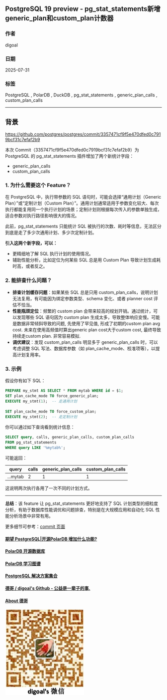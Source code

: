 ## PostgreSQL 19 preview - pg_stat_statements新增generic_plan和custom_plan计数器  
                                      
### 作者                                      
digoal                                      
                                      
### 日期                                      
2025-07-31                                      
                                      
### 标签                                      
PostgreSQL , PolarDB , DuckDB , pg_stat_statements , generic_plan_calls , custom_plan_calls  
                                      
----                                      
                                      
## 背景   
https://github.com/postgres/postgres/commit/3357471cf9f5e470dfed0c7919bcf31c7efaf2b9  
  
本次 Commit（3357471cf9f5e470dfed0c7919bcf31c7efaf2b9）为 PostgreSQL 的 pg_stat_statements 插件增加了两个新统计字段：  
  
- generic_plan_calls  
- custom_plan_calls  
  
### 1. 为什么需要这个 Feature？  
  
在 PostgreSQL 中，执行带参数的 SQL 语句时，可能会选择“通用计划（Generic Plan）”或“定制计划（Custom Plan）”。通用计划通常适用于参数变化较大、每次执行都能复用同一个执行计划的场景；定制计划则根据每次传入的参数单独生成，适合参数对执行路径影响很大的情况。  
  
此前，pg_stat_statements 只能统计 SQL 被执行的次数、耗时等信息，无法区分到底是走了多少次通用计划、多少次定制计划。  
  
**引入这两个新字段，可以：**  
- 更精细地了解 SQL 执行计划的使用情况。  
- 辅助性能分析，比如定位为何某些 SQL 总是用 Custom Plan 导致计划生成耗时高，或者反之。  
  
### 2. 能排查什么问题？  
  
- **排查计划缓存问题**：如果某些 SQL 总是只用 custom_plan_calls，说明计划无法复用，有可能因为绑定参数类型、schema 变化、或者 planner cost 评估不恰当。  
- **性能瓶颈定位**：频繁的 custom plan 会带来较高的规划开销。通过统计，可以发现哪些 SQL 语句因为 custom plan 生成太多，导致整体响应变慢。可能是数据非常倾斜导致的问题, 先使用了罕见值, 形成了初期的custom plan avg cost. 未来在使用高频值时算出generic plan cost大于custom cost, 最终导致持续走custom plan. 非常容易模拟.   
- **调优建议**：发现 custom_plan_calls 明显多于 generic_plan_calls 时，可以考虑调整 SQL 写法、数据库参数（如 plan_cache_mode、校准项等），以提高计划复用率。  
  
### 3. 示例  
  
假设你有如下 SQL：  
  
```sql  
PREPARE my_stmt AS SELECT * FROM mytab WHERE id = $1;  
SET plan_cache_mode TO force_generic_plan;  
EXECUTE my_stmt(1);  -- 走通用计划  
  
SET plan_cache_mode TO force_custom_plan;  
EXECUTE my_stmt(2);  -- 走定制计划  
```  
  
你可以通过如下查询看到统计信息：  
  
```sql  
SELECT query, calls, generic_plan_calls, custom_plan_calls  
FROM pg_stat_statements  
WHERE query LIKE '%mytab%';  
```  
  
可能返回：  
  
| query    | calls | generic_plan_calls | custom_plan_calls |  
|----------|-------|-------------------|-------------------|  
| ...mytab | 2     | 1                 | 1                 |  
  
这说明两次执行各用了一次不同的计划方式。  
  
---  
  
**总结**：该 feature 让 pg_stat_statements 更好地支持了 SQL 计划类型的细粒度分析，有助于数据库性能调优和问题排查，特别是在大规模应用和自动化 SQL 性能分析场景中非常有用。  
  
更多细节可参考：[commit 页面](https://github.com/postgres/postgres/commit/3357471cf9f5e470dfed0c7919bcf31c7efaf2b9)  
  
  
#### [期望 PostgreSQL|开源PolarDB 增加什么功能?](https://github.com/digoal/blog/issues/76 "269ac3d1c492e938c0191101c7238216")
  
  
#### [PolarDB 开源数据库](https://openpolardb.com/home "57258f76c37864c6e6d23383d05714ea")
  
  
#### [PolarDB 学习图谱](https://www.aliyun.com/database/openpolardb/activity "8642f60e04ed0c814bf9cb9677976bd4")
  
  
#### [PostgreSQL 解决方案集合](../201706/20170601_02.md "40cff096e9ed7122c512b35d8561d9c8")
  
  
#### [德哥 / digoal's Github - 公益是一辈子的事.](https://github.com/digoal/blog/blob/master/README.md "22709685feb7cab07d30f30387f0a9ae")
  
  
#### [About 德哥](https://github.com/digoal/blog/blob/master/me/readme.md "a37735981e7704886ffd590565582dd0")
  
  
![digoal's wechat](../pic/digoal_weixin.jpg "f7ad92eeba24523fd47a6e1a0e691b59")
  
